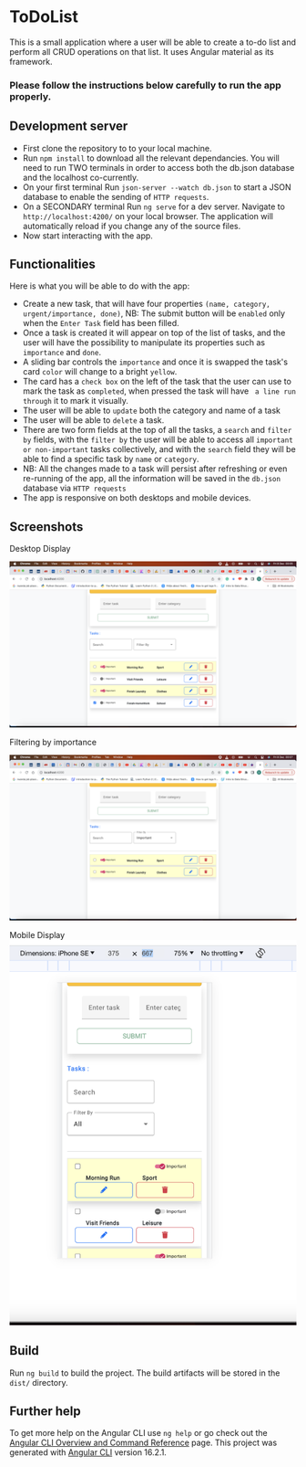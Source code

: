 # ToDoList

This is a small application where a user will be able to create a to-do list and perform all CRUD operations on that list. It uses Angular material as its framework.
### Please follow the instructions below carefully to run the app properly.

## Development server
* First clone the repository to to your local machine.
* Run `npm install` to download all the relevant dependancies.
You will need to run TWO terminals in order to access both the db.json database and the localhost co-currently.
* On your first terminal Run `json-server --watch db.json` to start a JSON  database to enable the sending of `HTTP requests`.
* On a SECONDARY terminal Run `ng serve` for a dev server. Navigate to `http://localhost:4200/` on your local browser. The application will automatically reload if you change any of the source files.
* Now start interacting with the app.

## Functionalities

Here is what you will be able to do with the app:
* Create a new task, that will have four properties `(name, category, urgent/importance, done)`, NB: The submit button will be `enabled` only when the `Enter Task` field has been filled.
* Once a task is created it will appear on top of the list of tasks, and the user will have the possibility to manipulate its properties such as `importance` and  `done`.
* A sliding bar controls the `importance` and once it is swapped the task's card `color` will change to a bright `yellow`.
* The card has a `check box` on the left of the task that the user can use to mark the task as `completed`, when pressed the task will have ` a line run through` it to mark it visually.
* The user will be able to `update` both the category and name of a task
* The user will be able to `delete` a task.
* There are two form fields at the top of all the tasks, a `search` and `filter by` fields, with the `filter by` the user will be able to access all `important or non-important` tasks collectively, and with the `search` field they will be able to find a specific task by `name` or `category`.
* NB: All the changes made to a task will persist after refreshing or even re-running of the app, all the information will be saved in the `db.json` database via `HTTP requests`
* The app is responsive on both desktops and mobile devices.

## Screenshots

Desktop Display

![Desktop display screenshot](./src/assets/Images/Desktop%20display%20Screenshot%202023-12-08%20at%2000.05.22.png)

Filtering by importance

![Filtering by importance](./src/assets/Images/Filter%20by%20Importance%20Screenshot%202023-12-08%20at%2000.07.50.png)

Mobile Display
![Mobile display screenshot](./src/assets/Images/Mobile%20display%202023-12-08%20at%2000.10.55.png)

## Build

Run `ng build` to build the project. The build artifacts will be stored in the `dist/` directory.

## Further help

To get more help on the Angular CLI use `ng help` or go check out the [Angular CLI Overview and Command Reference](https://angular.io/cli) page.
This project was generated with [Angular CLI](https://github.com/angular/angular-cli) version 16.2.1.
